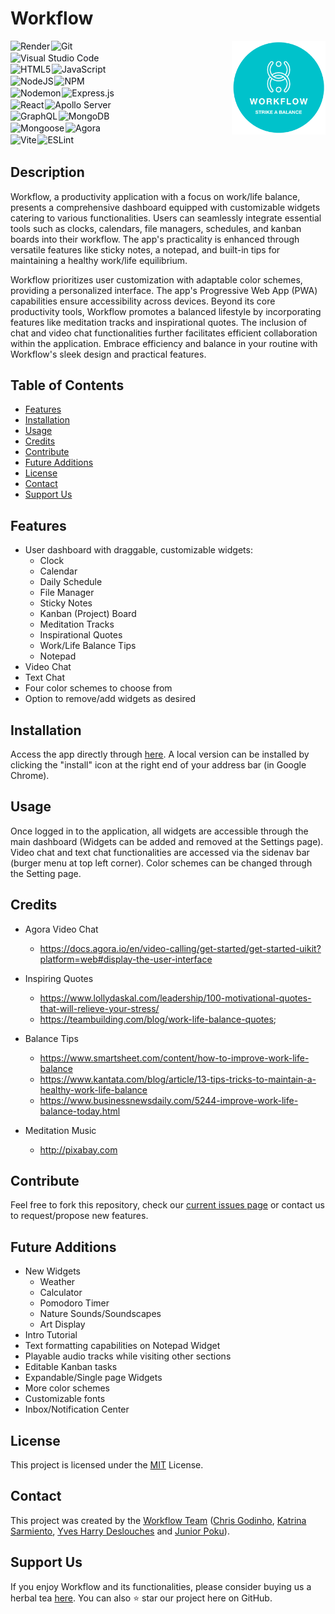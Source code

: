 # Workflow

<a href="https://workflow-oj8s.onrender.com/">
  <img src="./client/public/readme_logo.png" height="150px" align="right" />
</a>

<div style="display: flex; flex-wrap: wrap; width: 35%">

<a href="https://render.com" style="color: #0d1117; text-decoration: none; margin-right: 1%; margin-bottom: 1%">
  <img alt="Render" src="https://img.shields.io/badge/Render-grey?style=for-the-badge&logo=render&logoColor=46E3B7">
</a>

<a href="https://git-scm.com/" style="color: #0d1117; text-decoration: none; margin-right: 1%; margin-bottom: 1%">
  <img alt="Git" src="https://img.shields.io/badge/Git-grey?style=for-the-badge&logo=git&logoColor=F05032">
</a>

<a href="https://code.visualstudio.com/" style="color: #0d1117; text-decoration: none; margin-right: 1%; margin-bottom: 1%">
  <img alt="Visual Studio Code" src="https://img.shields.io/badge/Visual_Studio_Code-grey?style=for-the-badge&logo=visual-studio-code&logoColor=007ACC">
</a>

<a href="https://developer.mozilla.org/en-US/docs/Web/Guide/HTML/HTML5" style="color: #0d1117; text-decoration: none; margin-right: 1%; margin-bottom: 1%">
  <img alt="HTML5" src="https://img.shields.io/badge/HTML5-grey?style=for-the-badge&logo=html5&logoColor=E34F26">
</a>

<a href="https://developer.mozilla.org/en-US/docs/Web/JavaScript" style="color: #0d1117; text-decoration: none; margin-right: 1%; margin-bottom: 1%">
  <img alt="JavaScript" src="https://img.shields.io/badge/JavaScript-grey?style=for-the-badge&logo=javascript">
</a>

<a href="https://nodejs.org/" style="color: #0d1117; text-decoration: none; margin-right: 1%; margin-bottom: 1%">
  <img alt="NodeJS" src="https://img.shields.io/badge/node.js-grey?style=for-the-badge&logo=node.js&logoColor=339933">
</a>

<a href="https://www.npmjs.com/" style="color: #0d1117; text-decoration: none; margin-right: 1%; margin-bottom: 1%">
  <img alt="NPM" src="https://img.shields.io/badge/NPM-grey?style=for-the-badge&logo=npm&logoColor=CB3837">
</a>

<a href="https://nodemon.io/" style="color: #0d1117; text-decoration: none; margin-right: 1%; margin-bottom: 1%">
  <img alt="Nodemon" src="https://img.shields.io/badge/Nodemon-grey?style=for-the-badge&logo=nodemon&logoColor=76D04B">
</a>

<a href="https://expressjs.com/" style="color: #0d1117; text-decoration: none; margin-right: 1%; margin-bottom: 1%">
  <img alt="Express.js" src="https://img.shields.io/badge/express.js-grey?style=for-the-badge&logo=express&logoColor=000000">
</a>

<a href="https://reactjs.org/" style="color: #0d1117; text-decoration: none; margin-right: 1%; margin-bottom: 1%">
  <img alt="React" src="https://img.shields.io/badge/React-grey?style=for-the-badge&logo=react&logoColor=61DAFB">
</a>

<a href="https://www.apollographql.com/" style="color: #0d1117; text-decoration: none; margin-right: 1%; margin-bottom: 1%">
  <img alt="Apollo Server" src="https://img.shields.io/badge/apollo-grey?style=for-the-badge&logo=apollo-graphql&logoColor=311C87">
</a>

<a href="https://graphql.org/" style="color: #0d1117; text-decoration: none; margin-right: 1%; margin-bottom: 1%">
  <img alt="GraphQL" src="https://img.shields.io/badge/graphql-grey?style=for-the-badge&logo=graphql&logoColor=E10098">
</a>

<a href="https://www.mongodb.com/" style="color: #0d1117; text-decoration: none; margin-right: 1%; margin-bottom: 1%">
  <img alt="MongoDB" src="https://img.shields.io/badge/mongodb-grey?style=for-the-badge&logo=mongodb&logoColor=47A248">
</a>

<a href="https://mongoosejs.com/" style="color: #0d1117; text-decoration: none; margin-right: 1%; margin-bottom: 1%">
  <img alt="Mongoose" src="https://img.shields.io/badge/mongoose-grey?style=for-the-badge&logo=mongoose&logoColor=880000">
</a>

<a href="https://www.agora.io/en/" style="color: #0d1117; text-decoration: none; margin-right: 1%; margin-bottom: 1%">
  <img alt="Agora" src="https://img.shields.io/badge/agora-grey?style=for-the-badge&logo=agora&logoColor=099DFD">
</a>

<a href="https://vitejs.dev/" style="color: #0d1117; text-decoration: none; margin-right: 1%; margin-bottom: 1%">
  <img alt="Vite" src="https://img.shields.io/badge/vite-grey?style=for-the-badge&logo=vite&logoColor=646CFF">
</a>

<a href="https://eslint.org/" style="color: #0d1117; text-decoration: none; margin-right: 1%; margin-bottom: 1%">
  <img alt="ESLint" src="https://img.shields.io/badge/ESLint-grey?style=for-the-badge&logo=eslint&logoColor=4B32C3">
</a>

</div>

## Description

Workflow, a productivity application with a focus on work/life balance, presents a comprehensive dashboard equipped with customizable widgets catering to various functionalities. Users can seamlessly integrate essential tools such as clocks, calendars, file managers, schedules, and kanban boards into their workflow. The app's practicality is enhanced through versatile features like sticky notes, a notepad, and built-in tips for maintaining a healthy work/life equilibrium.

Workflow prioritizes user customization with adaptable color schemes, providing a personalized interface. The app's Progressive Web App (PWA) capabilities ensure accessibility across devices. Beyond its core productivity tools, Workflow promotes a balanced lifestyle by incorporating features like meditation tracks and inspirational quotes. The inclusion of chat and video chat functionalities further facilitates efficient collaboration within the application. Embrace efficiency and balance in your routine with Workflow's sleek design and practical features.

## Table of Contents

- [Features](#features)
- [Installation](#installation)
- [Usage](#usage)
- [Credits](#credits)
- [Contribute](#contribute)
- [Future Additions](#future-additions)
- [License](#license)
- [Contact](#contact)
- [Support Us](#support-us)

## Features

- User dashboard with draggable, customizable widgets:
    - Clock
    - Calendar
    - Daily Schedule
    - File Manager
    - Sticky Notes
    - Kanban (Project) Board
    - Meditation Tracks
    - Inspirational Quotes
    - Work/Life Balance Tips
    - Notepad
- Video Chat
- Text Chat
- Four color schemes to choose from
- Option to remove/add widgets as desired

## Installation

Access the app directly through [here](<https://workflow-oj8s.onrender.com/>). A local version can be installed by clicking the "install" icon at the right end of your address bar (in Google Chrome).

## Usage

Once logged in to the application, all widgets are accessible through the main dashboard (Widgets can be added and removed at the Settings page). Video chat and text chat functionalities are accessed via the sidenav bar (burger menu at top left corner). Color schemes can be changed through the Setting page.

## Credits

- Agora Video Chat
    - <https://docs.agora.io/en/video-calling/get-started/get-started-uikit?platform=web#display-the-user-interface>

- Inspiring Quotes
    - <https://www.lollydaskal.com/leadership/100-motivational-quotes-that-will-relieve-your-stress/>
    - <https://teambuilding.com/blog/work-life-balance-quotes>;

- Balance Tips
    - <https://www.smartsheet.com/content/how-to-improve-work-life-balance>
    - <https://www.kantata.com/blog/article/13-tips-tricks-to-maintain-a-healthy-work-life-balance>
    - <https://www.businessnewsdaily.com/5244-improve-work-life-balance-today.html>

- Meditation Music
    - <http://pixabay.com>

## Contribute

Feel free to fork this repository, check our [current issues page](<https://github.com/project3-team3/workflow-app/issues>) or contact us to request/propose new features.

## Future Additions

- New Widgets
    - Weather
    - Calculator
    - Pomodoro Timer
    - Nature Sounds/Soundscapes
    - Art Display
- Intro Tutorial
- Text formatting capabilities on Notepad Widget
- Playable audio tracks while visiting other sections
- Editable Kanban tasks
- Expandable/Single page Widgets
- More color schemes
- Customizable fonts
- Inbox/Notification Center

## License

This project is licensed under the [MIT](/LICENSE) License.

## Contact

This project was created by the [Workflow Team](<https://github.com/project3-team3>) ([Chris Godinho](<https://github.com/chris-godinho>), [Katrina Sarmiento](<https://github.com/KitSarmiento>), [Yves Harry Deslouches](<https://github.com/YvesHarry>) and [Junior Poku](<https://github.com/Junya-jp>)).

## Support Us

If you enjoy Workflow and its functionalities, please consider buying us a herbal tea [here](<https://donate.stripe.com/00gaEI7Dsakm8ZWbII>). You can also :star: star our project here on GitHub.